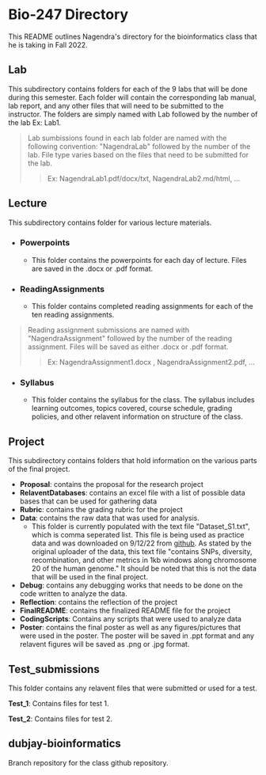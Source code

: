 # Bio-247 Directory

This README outlines Nagendra's directory for the bioinformatics class that he is taking in Fall 2022. 


## Lab

This subdirectory contains folders for each of the 9 labs that will be done during this semester.  Each folder will contain the corresponding lab manual, lab report, and any other files that will need to be submitted to the instructor. The folders are simply named with Lab followed by the number of the lab Ex: Lab1.
>Lab sumbissions found in each lab folder are named with the following convention: "NagendraLab" followed by the number of the lab. File type varies based on the files that need to be submitted for the lab. 
>>Ex: NagendraLab1.pdf/docx/txt, NagendraLab2.md/html, ...
 ## Lecture 
This subdirectory contains folder for various lecture materials. 
- ### Powerpoints
  - This folder contains the powerpoints for each day of lecture. Files are saved in the .docx or .pdf format.   
- ### ReadingAssignments
  - This folder contains completed reading assignments for each of the ten reading assignments.
>Reading assignment submissions are named with "NagendraAssignment" followed by the number of the reading assignment. Files will be saved as either .docx or .pdf format.
>>Ex: NagendraAssignment1.docx , NagendraAssignment2.pdf, ...   
- ### Syllabus
  - This folder contains the syllabus for the class. The syllabus includes learning outcomes, topics covered, course schedule, grading policies, and other relavent information on structure of the class. 
## Project 
This subdirectory contains folders that hold information on the various parts of the final project. 
- **Proposal**: contains the proposal for the research project 
- **RelaventDatabases**: contains an excel file with a list of possible data bases that can be used for gathering data
- **Rubric**: contains the grading rubric for the project
- **Data**: contains the raw data that was used for analysis.
  -  This folder is currently populated with the text file "Dataset_S1.txt", which is comma seperated list. This file is being used as practice 
data and was downloaded on 9/12/22 from [github](https://github.com/vsbuffalo/bds-files/tree/master/chapter-08-r). As stated by the original uploader of the data, this text file "contains SNPs, diversity, recombination, and other metrics in 1kb windows along chromosome 20 of the human genome." It should be noted that this is not the data that will be used in the final project.
- **Debug**: contains any debugging works that needs to be done on the code written to analyze the data.
- **Reflection**: contains the reflection of the project
- **FinalREADME**: contains the finalized README file for the project
- **CodingScripts**: Contains any scripts that were used to analyze data
- **Poster**: contains the final poster as well as any figures/pictures that were used in the poster. The poster will be saved in .ppt format and any relavent figures will be saved as .png or .jpg format. 

## Test_submissions
This folder contains any relavent files that were submitted or used for a test. 

**Test_1**: Contains files for test 1. 

**Test_2**: Contains files for test 2. 


## dubjay-bioinformatics

Branch repository for the class github repository. 
